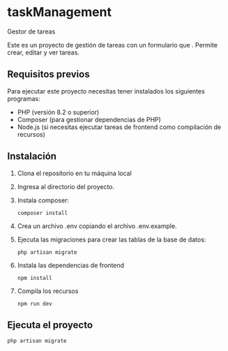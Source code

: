 # taskManagement
 Gestor de tareas

Este es un proyecto de gestión de tareas con un formulario que . Permite crear, editar y ver tareas. 

## Requisitos previos

Para ejecutar este proyecto necesitas tener instalados los siguientes programas:

- PHP (versión 8.2 o superior)
- Composer (para gestionar dependencias de PHP)
- Node.js (si necesitas ejecutar tareas de frontend como compilación de recursos)

## Instalación

1. Clona el repositorio en tu máquina local

2. Ingresa al directorio del proyecto.

3. Instala composer:
   
   ```composer install```

5. Crea un archivo .env copiando el archivo .env.example.

6. Ejecuta las migraciones para crear las tablas de la base de datos:

   ```php artisan migrate```

7. Instala las dependencias de frontend

   ```npm install```

8. Compila los recursos

   ```npm run dev```

## Ejecuta el proyecto

    php artisan migrate

   

